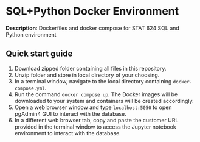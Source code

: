 # SQL+Python Docker Environment
**Description**: Dockerfiles and docker compose for STAT 624 SQL and Python environment

## Quick start guide
1. Download zipped folder containing all files in this repository.
2. Unzip folder and store in local directory of your choosing.
3. In a terminal window, navigate to the local directory containing `docker-compose.yml`.
4. Run the command `docker compose up`.  The Docker images will be downloaded to your system and containers will be created accordingly.
5. Open a web browser window and type `localhost:5050` to open pgAdmin4 GUI to interact with the database.
6. In a different web browser tab, copy and paste the customer URL provided in the terminal window to access the Jupyter notebook environment to interact with the database.  

